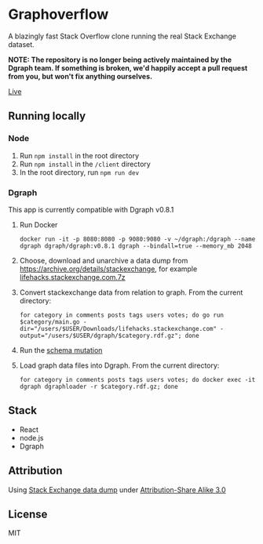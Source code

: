 # Graphoverflow

A blazingly fast Stack Overflow clone running the real Stack Exchange dataset.

**NOTE: The repository is no longer being actively maintained by the Dgraph team. If something is broken, we'd happily accept a pull request from you, but won't fix anything ourselves.**

[Live](https://graphoverflow.dgraph.io)

## Running locally

### Node

1. Run `npm install` in the root directory
2. Run `npm install` in the `/client` directory
3. In the root directory, run `npm run dev`

### Dgraph

This app is currently compatible with Dgraph v0.8.1

1. Run Docker

       docker run -it -p 8080:8080 -p 9080:9080 -v ~/dgraph:/dgraph --name dgraph dgraph/dgraph:v0.8.1 dgraph --bindall=true --memory_mb 2048

1. Choose, download and unarchive a data dump from https://archive.org/details/stackexchange, for example [lifehacks.stackexchange.com.7z](https://archive.org/download/stackexchange/lifehacks.stackexchange.com.7z)

1. Convert stackexchange data from relation to graph. From the current directory:

       for category in comments posts tags users votes; do go run $category/main.go -dir="/users/$USER/Downloads/lifehacks.stackexchange.com" -output="/users/$USER/dgraph/$category.rdf.gz"; done

1. Run the [schema mutation](https://github.com/dgraph-io/graphoverflow/blob/master/schema.txt)

1. Load graph data files into Dgraph. From the current directory:

       for category in comments posts tags users votes; do docker exec -it dgraph dgraphloader -r $category.rdf.gz; done


## Stack

* React
* node.js
* Dgraph

## Attribution

Using [Stack Exchange data dump](https://archive.org/details/stackexchange) under [Attribution-Share Alike 3.0](http://creativecommons.org/licenses/by-sa/3.0/)

## License

MIT
